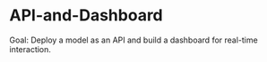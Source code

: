# API-and-Dashboard
Goal: Deploy a model as an API and build a dashboard for real-time interaction.
